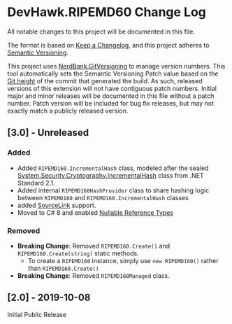 # DevHawk.RIPEMD60 Change Log

All notable changes to this project will be documented in this file.

The format is based on [Keep a Changelog](https://keepachangelog.com/en/1.0.0/),
and this project adheres to [Semantic Versioning](https://semver.org/spec/v2.0.0.html).

This project uses [NerdBank.GitVersioning](https://github.com/AArnott/Nerdbank.GitVersioning)
to manage version numbers. This tool automatically sets the Semantic Versioning Patch
value based on the [Git height](https://github.com/AArnott/Nerdbank.GitVersioning#what-is-git-height)
of the commit that generated the build. As such, released versions of this extension
will not have contiguous patch numbers. Initial major and minor releases will be documented
in this file without a patch number. Patch version will be included for bug fix releases, but
may not exactly match a publicly released version.

## [3.0] - Unreleased

### Added

- Added `RIPEMD160.IncrementalHash` class, modeled after the sealed
  [System.Security.Cryptography.IncrementalHash](https://docs.microsoft.com/en-us/dotnet/api/system.security.cryptography.incrementalhash?view=netstandard-2.1)
  class from .NET Standard 2.1.
- Added internal `RIPEMD160HashProvider` class to share hashing logic between `RIPEMD160`
  and `RIPEMD160.IncrementalHash` classes
- added [SourceLink](https://github.com/dotnet/sourcelink) support.
- Moved to C# 8 and enabled [Nullable Reference Types](https://docs.microsoft.com/en-us/dotnet/csharp/nullable-references)

### Removed

- **Breaking Change**: Removed `RIPEMD160.Create()` and `RIPEMD160.Create(string)` static methods.
  - To create a `RIPEMD160` instance, simply use `new RIPEMD160()` rather than `RIPEMD160.Create()`
- **Breaking Change**: Removed `RIPEMD160Managed` class.

## [2.0] - 2019-10-08

Initial Public Release
